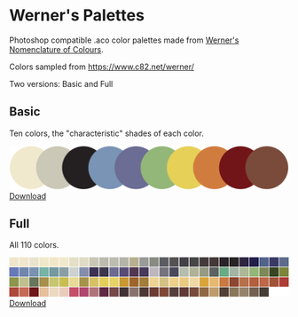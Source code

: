 # Werner's Palettes
Photoshop compatible .aco color palettes made from [Werner's Nomenclature of Colours](https://en.wikipedia.org/wiki/Werner%27s_Nomenclature_of_Colours).

Colors sampled from https://www.c82.net/werner/

Two versions: Basic and Full

## Basic
Ten colors, the "characteristic" shades of each color.

![Alt Text](https://github.com/GameVogue/wernerspalettes/blob/master/werner%20basic.png "Basic Colors")
[Download](https://github.com/GameVogue/wernerspalettes/blob/master/Werner's%20Nomenclature%20Basic.aco)


## Full
All 110 colors.

![Alt Text](https://github.com/GameVogue/wernerspalettes/blob/master/werner%20full.png "All Colors")
[Download](https://github.com/GameVogue/wernerspalettes/blob/master/Werner's%20Nomenclature%20Full.aco)
